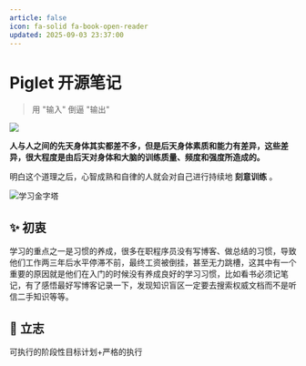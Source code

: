 ```yaml
---
article: false
icon: fa-solid fa-book-open-reader
updated: 2025-09-03 23:37:00
---
```

# Piglet 开源笔记
> 用 "输入" 倒逼 "输出"

[![](https://img.shields.io/discord/1248900118166638672?color=%2385c8c8&label=Discord&logo=discord&style=for-the-badge)](https://discord.gg/cWAzWeZhFh)

**人与人之间的先天身体其实都差不多，但是后天身体素质和能力有差异，这些差异，很大程度是由后天对身体和大脑的训练质量、频度和强度所造成的。**

明白这个道理之后，心智成熟和自律的人就会对自己进行持续地 **刻意训练** 。

![学习金字塔](http://pub-83c20763effa4ac69b4d6a9e22c9936e.r2.dev/img/format,png-20230309231836811.png)

## ✨ 初衷
学习的重点之一是习惯的养成，很多在职程序员没有写博客、做总结的习惯，导致他们工作两三年后水平停滞不前，最终工资被倒挂，甚至无力跳槽，这其中有一个重要的原因就是他们在入门的时候没有养成良好的学习习惯，比如看书必须记笔记，有了感悟最好写博客记录一下，发现知识盲区一定要去搜索权威文档而不是听信二手知识等等。

## 🧱 立志
可执行的阶段性目标计划+严格的执行